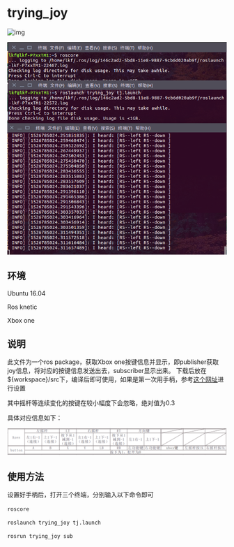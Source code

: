 # trying_joy

![img](/img/1.gif)

![img](/img/2.png)

## 环境
Ubuntu 16.04

Ros knetic

Xbox one

## 说明
此文件为一个ros package，获取Xbox one按键信息并显示，即publisher获取joy信息，将对应的按键信息发送出去，subscriber显示出来。
下载后放在${workspace}/src下，编译后即可使用，如果是第一次用手柄，参考[这个网址](http://wiki.ros.org/joy/Tutorials/ConfiguringALinuxJoystick)进行设置

其中摇杆等连续变化的按键在较小幅度下会忽略，绝对值为0.3

具体对应信息如下：

![img](/img/3.png)

## 使用方法
设置好手柄后，打开三个终端，分别输入以下命令即可

`roscore`

`roslaunch trying_joy tj.launch`

`rosrun trying_joy sub`


